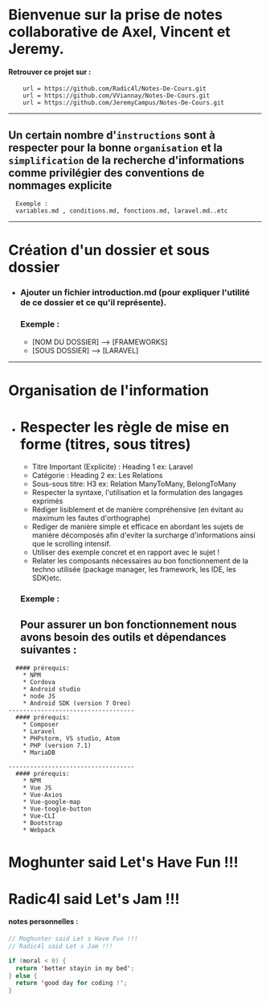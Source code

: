 # Bienvenue sur la prise de notes collaborative de Axel, Vincent et Jeremy.
#### Retrouver ce projet sur :
        url = https://github.com/Radic4l/Notes-De-Cours.git
        url = https://github.com/VViannay/Notes-De-Cours.git
        url = https://github.com/JeremyCampus/Notes-De-Cours.git
---
## Un certain nombre  d'``instructions`` sont à respecter pour la bonne ``organisation`` et la ``simplification`` de la recherche d'informations comme privilégier des conventions de nommages explicite
      Exemple :
      variables.md , conditions.md, fonctions.md, laravel.md..etc
---

# Création d'un dossier et sous dossier
* ### Ajouter un fichier introduction.md (pour expliquer l'utilité de ce dossier et ce qu'il représente).
    ### Exemple :

    * [NOM DU DOSSIER] --> [FRAMEWORKS]
    * [SOUS DOSSIER] --> [LARAVEL]
---
# Organisation de l'information
* # Respecter les règle de mise en forme (titres, sous titres)
    * Titre Important (Explicite) : Heading 1 ex: Laravel
    * Catégorie : Heading 2 ex:  Les Relations
    * Sous-sous titre: H3 ex: Relation ManyToMany,                  BelongToMany
    * Respecter la syntaxe, l'utilisation et la formulation des langages exprimés
    * Rédiger lisiblement et de manière compréhensive (en évitant au maximum les fautes d'orthographe)
    * Rediger de manière simple et efficace en abordant les sujets de manière décomposés afin d'eviter la surcharge d'informations ainsi que le scrolling intensif.
   *  Utiliser des exemple concret et en rapport avec le sujet !
    *  Relater les composants nécessaires au bon fonctionnement de la techno utilisée (package manager, les framework, les IDE, les SDK)etc.



  ### Exemple :

  ## Pour assurer un bon fonctionnement nous avons besoin des outils et dépendances suivantes :
````
  #### prérequis:    
    * NPM
    * Cordova
    * Android studio
    * node JS
    * Android SDK (version 7 Oreo)
-----------------------------------
  #### prérequis:    
    * Composer
    * Laravel
    * PHPstorm, VS studio, Atom
    * PHP (version 7.1)
    * MariaDB   

-----------------------------------
  #### prérequis:
    * NPM
    * Vue JS
    * Vue-Axios
    * Vue-google-map
    * Vue-toogle-button
    * Vue-CLI
    * Bootstrap
    * Webpack
````
# Moghunter said Let's Have Fun !!!
# Radic4l said Let's Jam !!!
#### notes personnelles :
````java
// Moghunter said Let s Have Fun !!!
// Radic4l said Let s Jam !!!

if (moral < 0) {
  return 'better stayin in my bed';
} else {
  return 'good day for coding !';
}
````
